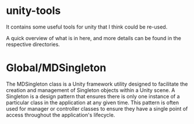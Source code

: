 # unity-tools
It contains some useful tools for unity that I think could be re-used. 

A quick overview of what is in here, and more details can be found in the respective directories.

# Global/MDSingleton

The MDSingleton class is a Unity framework utility designed to facilitate the creation and management of Singleton objects within a Unity scene. A Singleton is a design pattern that ensures there is only one instance of a particular class in the application at any given time. This pattern is often used for manager or controller classes to ensure they have a single point of access throughout the application's lifecycle.

